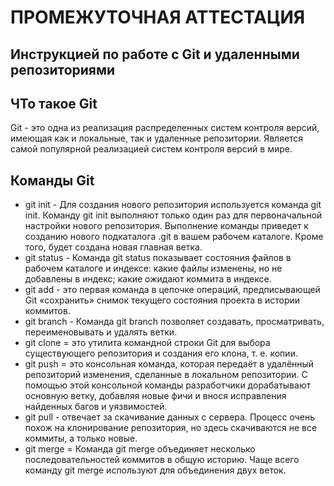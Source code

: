 # ПРОМЕЖУТОЧНАЯ АТТЕСТАЦИЯ
## Инструкцией по работе с Git и удаленными репозиториями
## ЧТо такое Git
Git - это одна из реализация распределенных систем контроля версий, имеющая как и локальные, так и удаленные репозитории. Является самой популярной реализацией систем контроля версий в мире.
## Команды Git
* git init - Для создания нового репозитория используется команда git init. Команду git init выполняют только один раз для первоначальной настройки нового репозитория. Выполнение команды приведет к созданию нового подкаталога .git в вашем рабочем каталоге. Кроме того, будет создана новая главная ветка.
* git status - Команда git status показывает состояния файлов в рабочем каталоге и индексе: какие файлы изменены, но не добавлены в индекс; какие ожидают коммита в индексе.
* git add - это первая команда в цепочке операций, предписывающей Git «сохранить» снимок текущего состояния проекта в истории коммитов. 
* git branch - Команда git branch позволяет создавать, просматривать, переименовывать и удалять ветки.
* git clone = это утилита командной строки Git для выбора существующего репозитория и создания его клона, т. е. копии.
* git push = это консольная команда, которая передаёт в удалённый репозиторий изменения, сделанные в локальном репозитории. С помощью этой консольной команды разработчики дорабатывают основную ветку, добавляя новые фичи и внося исправления найденных багов и уязвимостей.
* git pull - отвечает за скачивание данных с сервера. Процесс очень похож на клонирование репозитория, но здесь скачиваются не все коммиты, а только новые.
* git merge = Команда git merge объединяет несколько последовательностей коммитов в общую историю. Чаще всего команду git merge используют для объединения двух веток.
